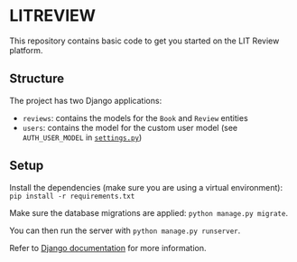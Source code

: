 # LITREVIEW

This repository contains basic code to get you started on the LIT Review platform.

## Structure

The project has two Django applications:
* `reviews`: contains the models for the `Book` and `Review` entities
* `users`: contains the model for the custom user model (see `AUTH_USER_MODEL` in [`settings.py`](litreview/settings.py))

## Setup

Install the dependencies (make sure you are using a virtual environment): `pip install -r requirements.txt`

Make sure the database migrations are applied: `python manage.py migrate`.

You can then run the server with `python manage.py runserver`.

Refer to [Django documentation](https://docs.djangoproject.com/en/) for more information.